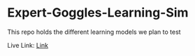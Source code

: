 # Expert-Goggles-Learning-Sim

This repo holds the different learning models we plan to test

Live Link: [Link](https://parth099.github.io/Expert-Goggles-Learning-Sim/)
